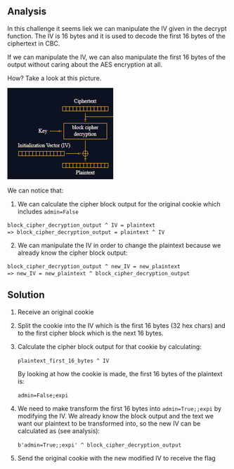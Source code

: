 ## Analysis
In this challenge it seems liek we can manipulate the IV given in the decrypt function. The IV is 16 bytes and it is used to decode the first 16 bytes of the ciphertext in CBC.

If we can manipulate the IV, we can also manipulate the first 16 bytes of the output without caring about the AES encryption at all.

How? Take a look at this picture.

![alt text](image.png)

We can notice that: 

1) We can calculate the cipher block output for the original cookie which includes `admin=False`
```
block_cipher_decryption_output ^ IV = plaintext
=> block_cipher_decryption_output = plaintext ^ IV
```

2) We can manipulate the IV in order to change the plaintext because we already know the cipher block output:
```
block_cipher_decryption_output ^ new_IV = new_plaintext
=> new_IV = new_plaintext ^ block_cipher_decryption_output
```

## Solution
1) Receive an original cookie
2) Split the cookie into the IV which is the first 16 bytes (32 hex chars) and to the first cipher block which is the next 16 bytes.
3) Calculate the cipher block output for that cookie by calculating:
   
   `plaintext_first_16_bytes ^ IV`

    By looking at how the cookie is made, the first 16 bytes of the plaintext is:
    
    `admin=False;expi`
4) We need to make transform the first 16 bytes into `admin=True;;expi` by modifying the IV. We already know the block output and the text we want our plaintext to be transformed into, so the new IV can be calculated as (see analysis):

    `b'admin=True;;expi' ^ block_cipher_decryption_output`
5) Send the original cookie with the new modified IV to receive the flag